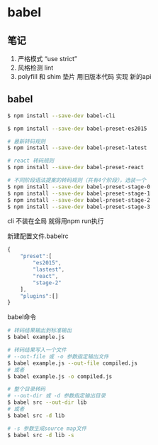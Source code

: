 # babel

## 笔记

1. 严格模式 “use strict”
2. 风格检测 lint 
3. polyfill  和 shim  垫片 用旧版本代码 实现 新的api



## babel

``` bash
$ npm install --save-dev babel-cli 

$ npm install --save-dev babel-preset-es2015

# 最新转码规则
$ npm install --save-dev babel-preset-latest

# react 转码规则
$ npm install --save-dev babel-preset-react

# 不同阶段语法提案的转码规则（共有4个阶段），选装一个
$ npm install --save-dev babel-preset-stage-0
$ npm install --save-dev babel-preset-stage-1
$ npm install --save-dev babel-preset-stage-2
$ npm install --save-dev babel-preset-stage-3
```

cli 不装在全局  就得用npm run执行

新建配置文件.babelrc

``` javascript
{
    "preset":[
        "es2015",
        "lastest",
        "react",
        "stage-2"
    ],
    "plugins":[]
}
```

babel命令

``` bash
# 转码结果输出到标准输出
$ babel example.js

# 转码结果写入一个文件
# --out-file 或 -o 参数指定输出文件
$ babel example.js --out-file compiled.js
# 或者
$ babel example.js -o compiled.js

# 整个目录转码
# --out-dir 或 -d 参数指定输出目录
$ babel src --out-dir lib
# 或者
$ babel src -d lib

# -s 参数生成source map文件
$ babel src -d lib -s
```

